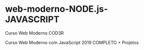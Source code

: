 # web-moderno-NODE.js-JAVASCRIPT
Curso Web Moderno COD3R

Curso Web Moderno com JavaScript 2019 COMPLETO + Projetos 
